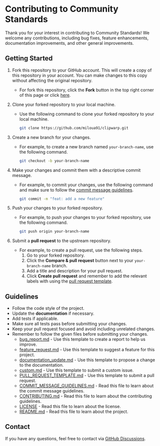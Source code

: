 # Contributing to Community Standards

Thank you for your interest in contributing to Community Standards! We welcome any contributions, including bug fixes, feature enhancements, documentation improvements, and other general improvements.

## Getting Started

1. Fork this repository to your GitHub account. This will create a copy of this repository in your account. You can make changes to this copy without affecting the original repository.
   - For fork this repository, click the **Fork** button in the top right corner of this page or click [here](https://github.com/miloua91/clipwarp/fork).
2. Clone your forked repository to your local machine.

   - Use the following command to clone your forked repository to your local machine.

     ```bash
     git clone https://github.com/miloua91/clipwarp.git
     ```

3. Create a new branch for your changes.

   - For example, to create a new branch named `your-branch-name`, use the following command.

     ```bash
     git checkout -b your-branch-name
     ```

4. Make your changes and commit them with a descriptive commit message.

   - For example, to commit your changes, use the following command and make sure to follow the [commit message guidelines](https://github.com/miloua91/clipwarp/blob/main/COMMIT_MESSAGE_GUIDELINES.md).

     ```bash
     git commit -m "feat: add a new feature"
     ```

5. Push your changes to your forked repository.

   - For example, to push your changes to your forked repository, use the following command.

     ```bash
     git push origin your-branch-name
     ```

6. Submit a **pull request** to the upstream repository.
   - For example, to create a pull request, use the following steps.
     1. Go to your forked repository.
     2. Click the **Compare & pull request** button next to your `your-branch-name` branch.
     3. Add a title and description for your pull request.
     4. Click **Create pull request** and remember to add the relevant labels with using the [pull request template](https://github.com/miloua91/clipwarp/blob/templates/.github/PULL_REQUEST_TEMPLATE.md).

## Guidelines

- Follow the code style of the project.
- Update the **documentation** if necessary.
- Add tests if applicable.
- Make sure all tests pass before submitting your changes.
- Keep your pull request focused and avoid including unrelated changes.
- Remember to follow the given files before submitting your changes.
  - [bug_report.md](https://github.com/miloua91/clipwarp/blob/main/.github/ISSUE_TEMPLATE/bug_report.md) - Use this template to create a report to help us improve.
  - [feature_request.md](https://github.com/miloua91/clipwarp/blob/main/.github/ISSUE_TEMPLATE/feature_request.md) - Use this template to suggest a feature for this project.
  - [documentation_update.md](https://github.com/miloua91/clipwarp/blob/main/.github/ISSUE_TEMPLATE/documentation_update.md) - Use this template to propose a change to the documentation.
  - [custom.md](https://github.com/miloua91/clipwarp/blob/main/.github/ISSUE_TEMPLATE/custom.md) - Use this template to submit a custom issue.
  - [PULL_REQUEST_TEMPLATE.md](https://github.com/miloua91/clipwarp/blob/main/.github/PULL_REQUEST_TEMPLATE.md) - Use this template to submit a pull request.
  - [COMMIT_MESSAGE_GUIDELINES.md](https://github.com/miloua91/clipwarp/blob/main/COMMIT_MESSAGE_GUIDELINES.md) - Read this file to learn about the commit message guidelines.
  - [CONTRIBUTING.md](https://github.com/miloua91/clipwarp/blob/main/CONTRIBUTING.md) - Read this file to learn about the contributing guidelines.
  - [LICENSE](https://github.com/miloua91/clipwarp/blob/main/LICENSE) - Read this file to learn about the license.
  - [README.md](https://github.com/miloua91/clipwarp/blob/main/README.md) - Read this file to learn about the project.

## Contact

If you have any questions, feel free to contact via [GitHub Discussions](https://github.com/miloua91/clipwarp/discussions).
